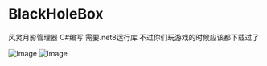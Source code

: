# BlackHoleBox
风灵月影管理器
C#编写    需要.net8运行库  不过你们玩游戏的时候应该都下载过了


![Image](https://github.com/nspron/BlackHoleBox/blob/main/1.png)
![Image](https://github.com/nspron/BlackHoleBox/blob/main/2.png)
